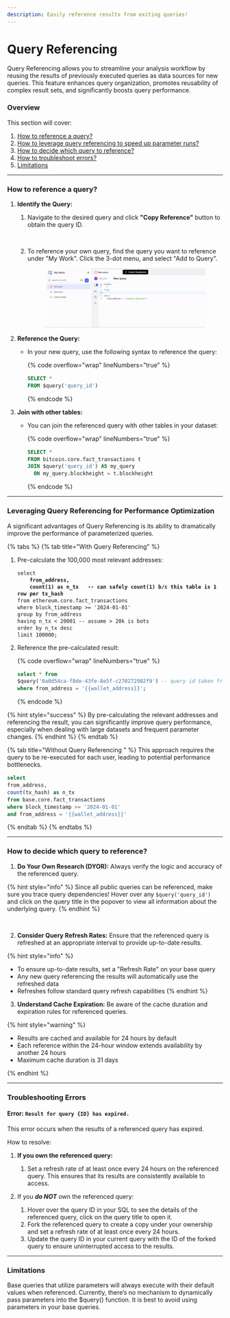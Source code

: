 ```yaml
---
description: Easily reference results from exiting queries!
---
```


# Query Referencing

Query Referencing allows you to streamline your analysis workflow by reusing the results of previously executed queries as data sources for new queries. This feature enhances query organization, promotes reusability of complex result sets, and significantly boosts query performance.

### Overview

This section will cover:

1. [How to reference a query?](query-referencing.md#syntax)
2. [How to leverage query referencing to speed up parameter runs?](query-referencing.md#leveraging-query-referencing-for-performance-optimization)
3. [How to decide which query to reference?](query-referencing.md#how-to-decide-which-query-to-reference)
4. [How to troubleshoot errors?](query-referencing.md#troubleshooting-errors)
5. [Limitations](query-referencing.md#limitations)

***

### How to reference a query?

1. **Identify the Query:**
   1.  Navigate to the desired query and click **"Copy Reference"** button to obtain the query ID.&#x20;

       <figure><img src="../../../../../.gitbook/assets/Screenshot 2024-11-20 at 10.16.34 AM.png" alt=""><figcaption></figcaption></figure>
   2.  To reference your own query, find the query you want to reference under "My Work". Click the 3-dot menu, and select "Add to Query".

       <figure><img src="../../../../../.gitbook/assets/ezgif.com-video-to-gif-converter (1).gif" alt=""><figcaption></figcaption></figure>
2. **Reference the Query:**
   *   In your new query, use the following syntax to reference the query:

       {% code overflow="wrap" lineNumbers="true" %}
       ```sql
       SELECT * 
       FROM $query('query_id')
       ```
       {% endcode %}
3. **Join with other tables:**
   *   You can join the referenced query with other tables in your dataset:

       {% code overflow="wrap" lineNumbers="true" %}
       ```sql
       SELECT * 
       FROM bitcoin.core.fact_transactions t
       JOIN $query('query_id') AS my_query 
         ON my_query.blockheight = t.blockheight
       ```
       {% endcode %}

***

### Leveraging Query Referencing for Performance Optimization

A significant advantages of Query Referencing is its ability to dramatically improve the performance of parameterized queries.

{% tabs %}
{% tab title="With Query Referencing" %}
1.  Pre-calculate the 100,000 most relevant addresses:

    <pre class="language-sql" data-overflow="wrap" data-line-numbers><code class="lang-sql">select 
    <strong>    from_address,
    </strong><strong>    count(1) as n_tx   -- can safely count(1) b/c this table is 1 row per tx_hash
    </strong>from ethereum.core.fact_transactions 
    where block_timestamp >= '2024-01-01'
    group by from_address
    having n_tx &#x3C; 20001 -- assume > 20k is bots 
    order by n_tx desc 
    limit 100000;
    </code></pre>
2.  Reference the pre-calculated result:&#x20;

    {% code overflow="wrap" lineNumbers="true" %}
    ```sql
    select * from 
    $query('0a0d54ca-f8de-43fe-8e5f-c270272982f9') -- query id taken from studio URL
    where from_address = '{{wallet_address}}';
    ```
    {% endcode %}

{% hint style="success" %}
By pre-calculating the relevant addresses and referencing the result, you can significantly improve query performance, especially when dealing with large datasets and frequent parameter changes.
{% endhint %}
{% endtab %}

{% tab title="Without Query  Referencing " %}
This approach requires the query to be re-executed for each user, leading to potential performance bottlenecks.

```sql
select 
from_address, 
count(tx_hash) as n_tx 
from base.core.fact_transactions
where block_timestamp >= '2024-01-01'
and from_address = '{{wallet_address}}'
```
{% endtab %}
{% endtabs %}

***

### How to decide which query to reference?

1. **Do Your Own Research (DYOR):** Always verify the logic and accuracy of the referenced query.

{% hint style="info" %}
Since all public queries can be referenced, make sure you trace query dependencies! Hover over any `$query('query_id')` and click on the query title in the popover to view all information about the underlying query.&#x20;
{% endhint %}

<figure><img src="../../../../../.gitbook/assets/Screenshot 2024-11-14 at 2.38.11 PM.png" alt="" width="563"><figcaption></figcaption></figure>

2. **Consider Query Refresh Rates:** Ensure that the referenced query is refreshed at an appropriate interval to provide up-to-date results.

{% hint style="info" %}
* To ensure up-to-date results, set a "Refresh Rate" on your base query
* Any new query referencing the results will automatically use the refreshed data
* Refreshes follow standard query refresh capabilities
{% endhint %}

3. **Understand Cache Expiration:** Be aware of the cache duration and expiration rules for referenced queries.

{% hint style="warning" %}
* Results are cached and available for 24 hours by default
* Each reference within the 24-hour window extends availability by another 24 hours
* Maximum cache duration is 31 days


{% endhint %}

***

### Troubleshooting Errors&#x20;

#### Error: `Result for query {ID} has expired.`

This error occurs when the results of a referenced query has expired.&#x20;

How to resolve:

1.  **If you own the referenced query:**

    1. Set a refresh rate of at least once every 24 hours on the referenced query. This ensures that its results are consistently available to access.&#x20;


2. If you _**do NOT**_ own the referenced query:
   1. Hover over the query ID in your SQL to see the details of the referenced query, click on the query title to open it.&#x20;
   2. Fork the referenced query to create a copy under your ownership and set a refresh rate of at least once every 24 hours.
   3. Update the query ID in your current query with the ID of the forked query to ensure uninterrupted access to the results.

***

### Limitations

Base queries that utilize parameters will always execute with their default values when referenced. Currently, there’s no mechanism to dynamically pass parameters into the $query() function. It is best to avoid using parameters in your base queries.

